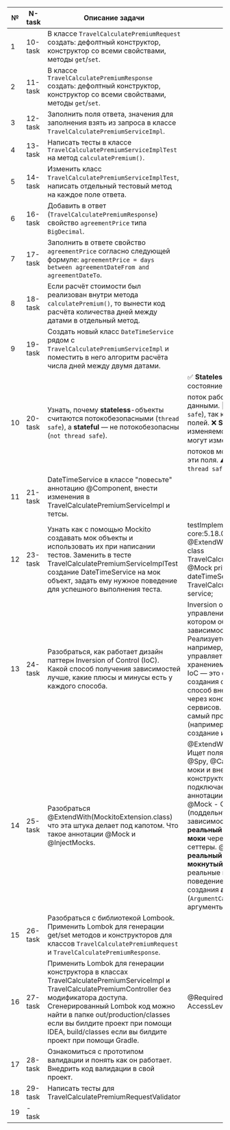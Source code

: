 | №  | N-task  | Описание задачи                                                                                                                                                                                                                                                                                                            | Статус                                                                                                                                                                                                                                                                                                                                                                                                                                                                                                                                                                                                                                                                                                   |
|----|---------|----------------------------------------------------------------------------------------------------------------------------------------------------------------------------------------------------------------------------------------------------------------------------------------------------------------------------|----------------------------------------------------------------------------------------------------------------------------------------------------------------------------------------------------------------------------------------------------------------------------------------------------------------------------------------------------------------------------------------------------------------------------------------------------------------------------------------------------------------------------------------------------------------------------------------------------------------------------------------------------------------------------------------------------------|
| 1  | 10-task | В классе `TravelCalculatePremiumRequest` создать: дефолтный конструктор, конструктор со всеми свойствами, методы `get`/`set`.                                                                                                                                                                                              |                                                                                                                                                                                                                                                                                                                                                                                                                                                                                                                                                                                                                                                                                                          |
| 2  | 11-task | В классе `TravelCalculatePremiumResponse` создать: дефолтный конструктор, конструктор со всеми свойствами, методы `get`/`set`.                                                                                                                                                                                             |                                                                                                                                                                                                                                                                                                                                                                                                                                                                                                                                                                                                                                                                                                          |
| 3  | 12-task | Заполнить поля ответа, значения для заполнения взять из запроса в классе `TravelCalculatePremiumServiceImpl`.                                                                                                                                                                                                              |                                                                                                                                                                                                                                                                                                                                                                                                                                                                                                                                                                                                                                                                                                          |
| 4  | 13-task | Написать тесты в классе `TravelCalculatePremiumServiceImplTest` на метод `calculatePremium()`.                                                                                                                                                                                                                             |                                                                                                                                                                                                                                                                                                                                                                                                                                                                                                                                                                                                                                                                                                          |
| 5  | 14-task | Изменить класс `TravelCalculatePremiumServiceImplTest`, написать отдельный тестовый метод на каждое поле ответа.                                                                                                                                                                                                           |                                                                                                                                                                                                                                                                                                                                                                                                                                                                                                                                                                                                                                                                                                          |
| 6  | 16-task | Добавить в ответ (`TravelCalculatePremiumResponse`) свойство `agreementPrice` типа `BigDecimal`.                                                                                                                                                                                                                           |                                                                                                                                                                                                                                                                                                                                                                                                                                                                                                                                                                                                                                                                                                          |
| 7  | 17-task | Заполнить в ответе свойство `agreementPrice` согласно следующей формуле: `agreementPrice = days between agreementDateFrom and agreementDateTo`.                                                                                                                                                                            |                                                                                                                                                                                                                                                                                                                                                                                                                                                                                                                                                                                                                                                                                                          |
| 8  | 18-task | Если расчёт стоимости был реализован внутри метода `calculatePremium()`, то вынести код расчёта количества дней между датами в отдельный метод.                                                                                                                                                                            |                                                                                                                                                                                                                                                                                                                                                                                                                                                                                                                                                                                                                                                                                                          |
| 9  | 19-task | Создать новый класс `DateTimeService` рядом с `TravelCalculatePremiumServiceImpl` и поместить в него алгоритм расчёта числа дней между двумя датами.                                                                                                                                                                       |                                                                                                                                                                                                                                                                                                                                                                                                                                                                                                                                                                                                                                                                                                          |
| 10 | 20-task | Узнать, почему **stateless**-объекты считаются потокобезопасными (`thread safe`), а **stateful** — не потокобезопасны (`not thread safe`).                                                                                                                                                                                 | ✅ **Stateless-объекты** Не хранят состояние между вызовами. ➡️ Каждый поток работает с независимыми данными. 🧵 **Потокобезопасны** (`thread safe`), так как нет общих изменяемых полей. ❌ **Stateful-объекты** Хранят изменяемое состояние (поля, которые могут изменяться). ➡️ Несколько потоков могут одновременно изменять эти поля. ⚠️ **Не потокобезопасны** (`not thread safe`) без синхронизации.                                                                                                                                                                                                                                                                                                |
| 11 | 21-task | DateTimeService в классе "повесьте" аннотацию @Component, внести изменения в TravelCalculatePremiumServiceImpl и тетсы.                                                                                                                                                                                                    |                                                                                                                                                                                                                                                                                                                                                                                                                                                                                                                                                                                                                                                                                                          |
| 12 | 23-task | Узнать как с помощью Mockito создавать мок объекты и использовать их при написании тестов. Заменить в тесте TravelCalculatePremiumServiceImplTest создание DateTimeService на мок объект, задать ему нужное поведение для успешного выполнения теста.                                                                      | testImplementation("org.mockito:mockito-core:5.18.0")  @ExtendWith(MockitoExtension.class) class TravelCalculatePremiumServiceImplTest { @Mock private DateTimeService dateTimeService; @InjectMocks private TravelCalculatePremiumServiceImpl service;                                                                                                                                                                                                                                                                                                                                                                                                                                                  |
| 13 | 24-task | Разобраться, как работает дизайн паттерн Inversion of Control (IoC). Какой способ получения зависимостей лучше, какие плюсы и минусы есть у каждого способа.                                                                                                                                                               | Inversion of Control (инверсия управления) — это принцип, при котором объект не сам создает свои зависимости, а получает их извне. Реализуется через контейнер — например, Spring IoC Container. Он сам управляет: созданием объектов, хранением, внедрением зависимостей. IoC — это способ освободить классы от создания своих зависимостей. Лучший способ внедрения зависимостей — через конструктор, особенно для сервисов. Поля — самый простой, но самый проблемный путь. Контейнер (например Spring) берёт на себя создание и связывание объектов.                                                                                                                                                 |
| 14 | 25-task | Разобраться @ExtendWith(MockitoExtension.class) что эта штука делает под капотом. Что такое аннотации @Mock и @InjectMocks.                                                                                                                                                                                                | @ExtendWith(MockitoExtension.class) - Ищет поля с аннотациями @Mock, @Spy, @Captor, @InjectMocks. Создает моки и внедряет их: В поля, конструкторы, cеттеры (setter injection), подключает Mockito к **JUnit 5**, чтобы аннотации работали автоматически. @Mock - Создает **мок-объект** (поддельную реализацию) для зависимости. @InjectMocks - Создает **реальный объект** и **внедряет в него моки** через конструктор, поля или сеттеры. @Spy - Оборачивает **реальный объект** в **частично мокнутый** (spy) — позволяет вызывать реальные методы и переопределять поведение. @Captor - Используется для создания **аргумент-кэптора** (`ArgumentCaptor`) — захватывает аргументы при вызове моков. |
| 15 | 26-task | Разобраться с библиотекой Lombook. Применить Lombok для генерации get/set методов и конструкторов для классов `TravelCalculatePremiumRequest` и `TravelCalculatePremiumResponse`.                                                                                                                                          |                                                                                                                                                                                                                                                                                                                                                                                                                                                                                                                                                                                                                                                                                                          |
| 16 | 27-task | Применить Lombok для генерации конструктора в классах TravelCalculatePremiumServiceImpl и TravelCalculatePremiumController без модификатора доступа. Сгенерированный Lombok код можно найти в папке out/production/classes если вы билдите проект при помощи IDEA, build/classes если вы билдите проект при помощи Gradle. | @RequiredArgsConstructor(access = AccessLevel.PACKAGE)                                                                                                                                                                                                                                                                                                                                                                                                                                                                                                                                                                                                                                                                                                       |
| 17 | 28-task | Ознакомиться с прототипом валидации и понять как он работает. Внедрить код валидации в свой проект.                                                                                                                                                                                                                        |                                                                                                                                                                                                                                                                                                                                                                                                                                                                                                                                                                                                                                                                                                          |
| 18 | 29-task | Написать тесты для TravelCalculatePremiumRequestValidator                                                                                                                                                                                                                                                                                                        |                                                                                                                                                                                                                                                                                                                                                                                                                                                                                                                                                                                                                                                                                                          |
| 19 | -task   |                                                                                                                                                                                                                                                                                                                            |                                                                                                                                                                                                                                                                                                                                                                                                                                                                                                                                                                                                                                                                                                          |
